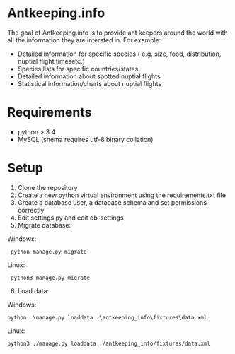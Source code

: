 # Antkeeping.info
The goal of Antkeeping.info is to provide ant keepers around the world with all the information they are intersted in. For example:
* Detailed information for specific species ( e.g. size, food, distribution, nuptial flight timesetc.)
* Species lists for specific countries/states
* Detailed information about spotted nuptial flights
* Statistical information/charts about nuptial flights
# Requirements
* python > 3.4
* MySQL (shema requires utf-8 binary collation)
# Setup
1. Clone the repository
2. Create a new python virtual environment using the requirements.txt file
3. Create a database user, a database schema and set permissions correctly
4. Edit settings.py and edit db-settings
5. Migrate database:

Windows:
 ```
  python manage.py migrate
 ```
Linux:  
 ```
  python3 manage.py migrate
 ```
6. Load data:

Windows:
  ```
  python .\manage.py loaddata .\antkeeping_info\fixtures\data.xml
  ```
Linux:
   ```
  python3 ./manage.py loaddata ./antkeeping_info/fixtures/data.xml
  ```
